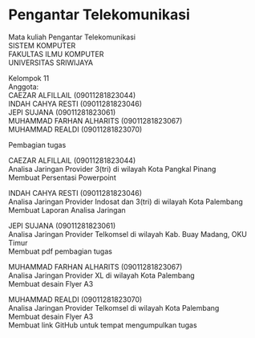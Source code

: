 # Pengantar Telekomunikasi
Mata kuliah Pengantar Telekomunikasi<br/>
SISTEM KOMPUTER<br/>
FAKULTAS ILMU KOMPUTER<br/>
UNIVERSITAS SRIWIJAYA<br/>

Kelompok 11<br/>
Anggota: <br/>
CAEZAR ALFILLAIL          (09011281823044)<br/>
INDAH CAHYA RESTI         (09011281823046)<br/>
JEPI SUJANA               (09011281823061)<br/>
MUHAMMAD FARHAN ALHARITS  (09011281823067)<br/>
MUHAMMAD REALDI           (09011281823070)<br/>

Pembagian tugas

CAEZAR ALFILLAIL (09011281823044)<br/>
Analisa Jaringan Provider 3(tri) di wilayah Kota Pangkal Pinang<br/>
Membuat Persentasi Powerpoint

INDAH CAHYA RESTI (09011281823046)<br/>
Analisa Jaringan Provider Indosat dan 3(tri) di wilayah Kota Palembang <br/>
Membuat Laporan Analisa Jaringan

JEPI SUJANA (09011281823061)<br/>
Analisa Jaringan Provider Telkomsel di wilayah Kab. Buay Madang, OKU Timur<br/>
Membuat pdf pembagian tugas

MUHAMMAD FARHAN ALHARITS (09011281823067) <br/>
Analisa Jaringan Provider XL di wilayah Kota Palembang<br/>
Membuat desain Flyer A3

MUHAMMAD REALDI (09011281823070)<br/>
Analisa Jaringan Provider Telkomsel di wilayah Kota Palembang<br/>
Membuat desain Flyer A3<br/>
Membuat link GitHub untuk tempat mengumpulkan tugas
